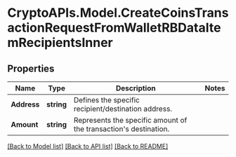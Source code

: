# CryptoAPIs.Model.CreateCoinsTransactionRequestFromWalletRBDataItemRecipientsInner

## Properties

Name | Type | Description | Notes
------------ | ------------- | ------------- | -------------
**Address** | **string** | Defines the specific recipient/destination address. | 
**Amount** | **string** | Represents the specific amount of the transaction&#39;s destination. | 

[[Back to Model list]](../README.md#documentation-for-models) [[Back to API list]](../README.md#documentation-for-api-endpoints) [[Back to README]](../README.md)

